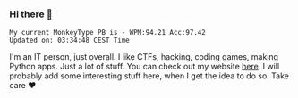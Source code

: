 ### Hi there 👋
<!-- PB START -->
```
My current MonkeyType PB is - WPM:94.21 Acc:97.42
Updated on: 03:34:48 CEST Time
```
<!-- PB END -->
I'm an IT person, just overall. I like CTFs, hacking, coding games, making Python apps. Just a lot of stuff.
You can check out my website [here](https://skill3472.github.io/).
I will probably add some interesting stuff here, when I get the idea to do so. Take care ❤️
